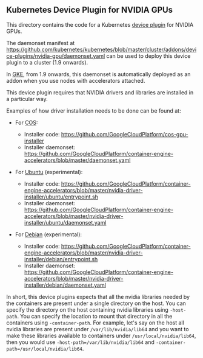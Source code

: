 Kubernetes Device Plugin for NVIDIA GPUs
----------------------------------------

This directory contains the code for a Kubernetes [device plugin](https://kubernetes.io/docs/concepts/cluster-administration/device-plugins/) for NVIDIA GPUs.

The daemonset manifest at https://github.com/kubernetes/kubernetes/blob/master/cluster/addons/device-plugins/nvidia-gpu/daemonset.yaml can be used to deploy this device plugin to a cluster (1.9 onwards).

In [GKE](https://g.co/gke), from 1.9 onwards, this daemonset is automatically deployed as an addon when you use nodes with accelerators attached.

This device plugin requires that NVIDIA drivers and libraries are installed in a particular way.

Examples of how driver installation needs to be done can be found at:
- For [COS](https://cloud.google.com/container-optimized-os/):
  - Installer code: https://github.com/GoogleCloudPlatform/cos-gpu-installer
  - Installer daemonset: https://github.com/GoogleCloudPlatform/container-engine-accelerators/blob/master/daemonset.yaml

- For [Ubuntu](https://cloud.google.com/kubernetes-engine/docs/concepts/node-images#ubuntu) (experimental):
  - Installer code: https://github.com/GoogleCloudPlatform/container-engine-accelerators/blob/master/nvidia-driver-installer/ubuntu/entrypoint.sh
  - Installer daemonset: https://github.com/GoogleCloudPlatform/container-engine-accelerators/blob/master/nvidia-driver-installer/ubuntu/daemonset.yaml

- For [Debian](https://cloud.google.com/kubernetes-engine/docs/concepts/node-images#debian) (experimental):
  - Installer code: https://github.com/GoogleCloudPlatform/container-engine-accelerators/blob/master/nvidia-driver-installer/debian/entrypoint.sh
  - Installer daemonset: https://github.com/GoogleCloudPlatform/container-engine-accelerators/blob/master/nvidia-driver-installer/debian/daemonset.yaml


In short, this device plugins expects that all the nvidia libraries needed by the containers are present under a single directory on the host. You can specify the directory on the host containing nvidia libraries using `-host-path`. You can specify the location to mount that directory in all the containers using `-container-path`. For example, let's say on the host all nvidia libraries are present under `/var/lib/nvidia/lib64` and you want to make these libraries available to containers under `/usr/local/nvidia/lib64`, then you would use `-host-path=/var/lib/nvidia/lib64` and `-container-path=/usr/local/nvidia/lib64`.
